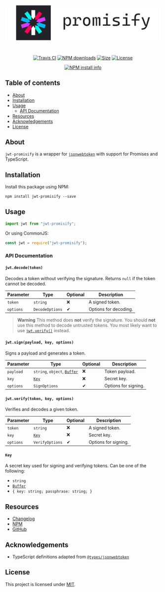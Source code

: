 <div align="center">
  <br/>
  <p>
    <img src="./assets/logo.png" alt="jwt-promisify" width="546px"/>
  </p>
  <br/>

  [![Travis CI](https://img.shields.io/travis/com/wgumenyuk/jwt-promisify?label=Build&style=flat-square)](https://travis-ci.com/github/wgumenyuk/jwt-promisify)
  [![NPM downloads](https://img.shields.io/npm/dt/jwt-promisify?label=Downloads&style=flat-square)](https://www.npmjs.com/package/jwt-promisify)
  [![Size](https://img.shields.io/bundlephobia/minzip/jwt-promisify?label=Size&style=flat-square)](https://github.com/wgumenyuk/jwt-promisify)
  [![License](https://img.shields.io/github/license/wgumenyuk/jwt-promisify?label=License&style=flat-square)](./LICENSE)

  [![NPM install info](https://nodei.co/npm/jwt-promisify.png?downloads=true&stars=true)](https://www.npmjs.com/package/jwt-promisify)
</div>

## Table of contents
- [About](#about)
- [Installation](#installation)
- [Usage](#usage)
  - [API Documentation](#api-documentation)
- [Resources](#resources)
- [Acknowledgements](#acknowledgements)
- [License](#license)

## About
`jwt-promisify` is a wrapper for [`jsonwebtoken`](https://www.npmjs.com/package/jsonwebtoken)  with support for Promises and TypeScript.

## Installation
Install this package using NPM:

```sh-session
npm install jwt-promisify --save
```

## Usage
```ts
import jwt from "jwt-promisify";
```

Or using CommonJS:

```js
const jwt = require("jwt-promisify");
```

### API Documentation
#### `jwt.decode(token)`
Decodes a token without verifying the signature. Returns `null` if the token cannot be decoded.

| Parameter | Type            | Optional | Description           |
|-----------|-----------------|----------|-----------------------|
| `token`   | `string`        | ❌       | A signed token.       |
| `options` | `DecodeOptions` | ✔        | Options for decoding. |

> **Warning**
> This method does **not** verify the signature. You should **not** use this method to decode untrusted tokens. You most likely want to use [`jwt.verify()`](#jwtverifytoken-key-options) instead.

#### `jwt.sign(payload, key, options)`
Signs a payload and generates a token.

| Parameter | Type                              | Optional | Description           |
|-----------|-----------------------------------|----------|-----------------------|
| `payload` | `string`, `object`, [`Buffer`][1] | ❌       | Token payload.        |
| `key`     | [`Key`](#key)                     | ❌       | Secret key.           |
| `options` | `SignOptions`                     | ✔        | Options for signing.  |

#### `jwt.verify(token, key, options)`
Verifies and decodes a given token.

| Parameter | Type            | Optional | Description           |
|-----------|-----------------|----------|-----------------------|
| `token`   | `string`        | ❌       | A signed token.       |
| `key`     | [`Key`](#key)   | ❌       | Secret key.           |
| `options` | `VerifyOptions` | ✔        | Options for signing.  |

#### `Key`
A secret key used for signing and verifying tokens. Can be one of the following:

- `string`
- [`Buffer`][1]
- `{ key: string; passphrase: string; }`

## Resources
- [Changelog](./CHANGELOG.md)
- [NPM](https://npmjs.com/package/jwt-promisify)
- [GitHub](https://github.com/wgumenyuk/jwt-promisify)

## Acknowledgements
- TypeScript definitions adapted from [`@types/jsonwebtoken`](https://github.com/DefinitelyTyped/DefinitelyTyped/tree/master/types/jsonwebtoken)

## License
This project is licensed under [MIT](./LICENSE).

<!-- Links -->
[1]: https://nodejs.org/api/buffer.html#buffer